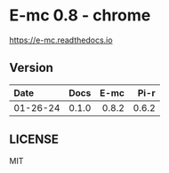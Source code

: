 # E-mc 0.8 - chrome

https://e-mc.readthedocs.io

## Version

| Date     | Docs   | E-mc   | Pi-r   |
| :------- | -----: | -----: | -----: |
| 01-26-24 |  0.1.0 |  0.8.2 |  0.6.2 |

## LICENSE

MIT